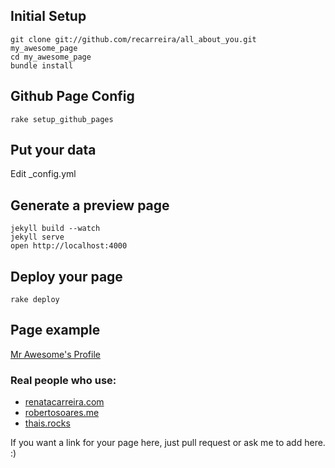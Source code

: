 ## Initial Setup

	git clone git://github.com/recarreira/all_about_you.git my_awesome_page
	cd my_awesome_page
	bundle install

## Github Page Config

	rake setup_github_pages

## Put your data

Edit _config.yml

## Generate a preview page

	jekyll build --watch
	jekyll serve
	open http://localhost:4000

## Deploy your page

	rake deploy
	
## Page example

[Mr Awesome's Profile](http://renatacarreira.com/all_about_you/)


### Real people who use:

- [renatacarreira.com](http://renatacarreira.com)
- [robertosoares.me](http://robertosoares.me)
- [thais.rocks](http://thais.rocks)

If you want a link for your page here, just pull request or ask me to add here. :)
